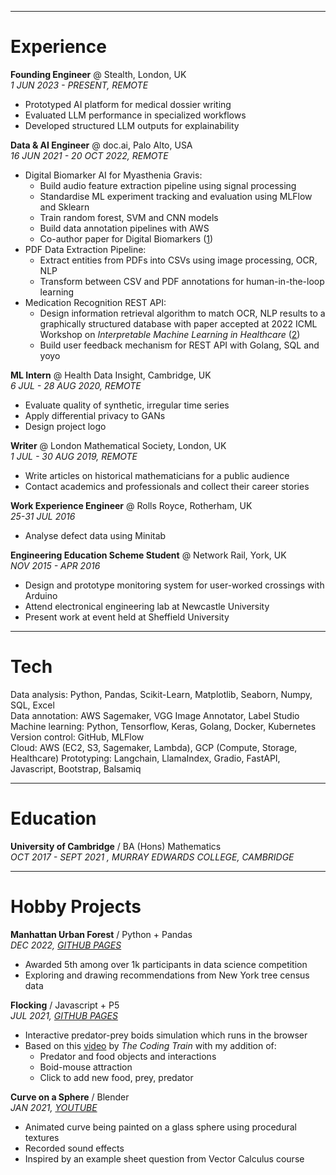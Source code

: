 <hr>

# Experience

**Founding Engineer** @ Stealth, London, UK  
_1 JUN 2023 - PRESENT, REMOTE_

-   Prototyped AI platform for medical dossier writing
-   Evaluated LLM performance in specialized workflows
-   Developed structured LLM outputs for explainability

**Data & AI Engineer** @ doc.ai, Palo Alto, USA  
_16 JUN 2021 - 20 OCT 2022, REMOTE_

-   Digital Biomarker AI for Myasthenia Gravis:
    -   Build audio feature extraction pipeline using signal processing
    -   Standardise ML experiment tracking and evaluation using MLFlow and Sklearn
    -   Train random forest, SVM and CNN models
    -   Build data annotation pipelines with AWS
    -   Co-author paper for Digital Biomarkers ([1](https://www.ncbi.nlm.nih.gov/pmc/articles/PMC10399113/))
-   PDF Data Extraction Pipeline:
    -   Extract entities from PDFs into CSVs using image processing, OCR, NLP
    -   Transform between CSV and PDF annotations for human-in-the-loop learning
-   Medication Recognition REST API:
    -   Design information retrieval algorithm to match OCR, NLP results to a graphically structured database with paper accepted at 2022 ICML Workshop on _Interpretable Machine Learning in Healthcare_ ([2](http://github.com/interpretable-ml-in-healthcare/IMLH2022/blob/main/29%5CCameraReady%5CPupill_ICML_2022_camera_ready.pdf))
    -   Build user feedback mechanism for REST API with Golang, SQL and yoyo

**ML Intern** @ Health Data Insight, Cambridge, UK  
_6 JUL - 28 AUG 2020, REMOTE_

-   Evaluate quality of synthetic, irregular time series
-   Apply differential privacy to GANs
-   Design project logo

**Writer** @ London Mathematical Society, London, UK  
_1 JUL - 30 AUG 2019, REMOTE_

-   Write articles on historical mathematicians for a public audience
-   Contact academics and professionals and collect their career stories

**Work Experience Engineer** @ Rolls Royce, Rotherham, UK  
_25-31 JUL 2016_

-   Analyse defect data using Minitab

**Engineering Education Scheme Student** @ Network Rail, York, UK  
_NOV 2015 - APR 2016_

-   Design and prototype monitoring system for user-worked crossings with Arduino
-   Attend electronical engineering lab at Newcastle University
-   Present work at event held at Sheffield University

<hr>

# Tech

Data analysis: Python, Pandas, Scikit-Learn, Matplotlib, Seaborn, Numpy, SQL, Excel  
Data annotation: AWS Sagemaker, VGG Image Annotator, Label Studio  
Machine learning: Python, Tensorflow, Keras, Golang, Docker, Kubernetes  
Version control: GitHub, MLFlow  
Cloud: AWS (EC2, S3, Sagemaker, Lambda), GCP (Compute, Storage, Healthcare)
Prototyping: Langchain, LlamaIndex, Gradio, FastAPI, Javascript, Bootstrap, Balsamiq

<hr>

# Education

**University of Cambridge** / BA (Hons) Mathematics  
_OCT 2017 - SEPT 2021 , MURRAY EDWARDS COLLEGE, CAMBRIDGE_

<hr>

# Hobby Projects

**Manhattan Urban Forest** / Python + Pandas  
_DEC 2022, [GITHUB PAGES](https://lulubeatson.github.io/ManhattanUrbanForest/)_

-   Awarded 5th among over 1k participants in data science competition
-   Exploring and drawing recommendations from New York tree census data

**Flocking** / Javascript + P5  
_JUL 2021, [GITHUB PAGES](https://lulubeatson.github.io/LearningJS/Flocking/)_

-   Interactive predator-prey boids simulation which runs in the browser
-   Based on this [video](https://youtu.be/mhjuuHl6qHM) by _The Coding Train_ with my addition of:
    -   Predator and food objects and interactions
    -   Boid-mouse attraction
    -   Click to add new food, prey, predator

**Curve on a Sphere** / Blender  
_JAN 2021, [YOUTUBE](https://youtu.be/pcaJd65We6o)_

-   Animated curve being painted on a glass sphere using procedural textures
-   Recorded sound effects
-   Inspired by an example sheet question from Vector Calculus course
